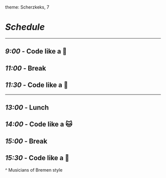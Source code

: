 theme: Scherzkeks, 7

# *Schedule*

---

## *9:00* - Code like a 🐴
## *11:00* - Break
## *11:30* - Code like a 🐶

---

## *13:00* - Lunch
## *14:00* - Code like a 🐱
## *15:00* - Break
## *15:30* - Code like a 🐔

^ Musicians of Bremen style
